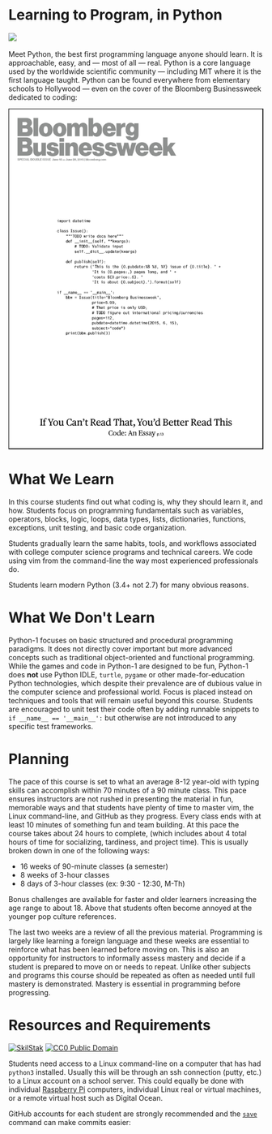 # Learning to Program, in Python

![](https://www.python.org/static/community_logos/python-logo-generic.svg)

Meet Python, the best first programming language anyone should learn.
It is approachable, easy, and &mdash; most of all &mdash; real. Python is
a core language used by the worldwide scientific community &mdash; including
MIT where it is the first language taught. Python can be found everywhere
from elementary schools to Hollywood &mdash; even on the cover of the
Bloomberg Businessweek dedicated to coding:


![](img/bloomberg.jpg)

# What We Learn

In this course students find out what coding is, why they should learn it,
and how. Students focus on programming fundamentals such as variables,
operators, blocks, logic, loops, data types, lists, dictionaries,
functions, exceptions, unit testing, and basic code organization.

Students gradually learn the same habits, tools, and workflows associated
with college computer science programs and technical careers. We code
using vim from the command-line the way most experienced professionals do.

Students learn modern Python (3.4+ not 2.7) for many obvious reasons.

# What We Don't Learn

Python-1 focuses on basic structured and procedural programming
paradigms. It does not directly cover important but more advanced concepts
such as traditional object-oriented and functional programming.  While the
games and code in Python-1 are designed to be fun, Python-1 does **not**
use Python IDLE, `turtle`, `pygame` or other made-for-education Python
technologies, which despite their prevalence are of dubious value in
the computer science and professional world. Focus is placed instead on
techniques and tools that will remain useful beyond this course. Students
are encouraged to unit test their code often by adding runnable snippets
to `if __name__ == '__main__':` but otherwise are not introduced to any
specific test frameworks.

# Planning

The pace of this course is set to what an average 8-12 year-old with
typing skills can accomplish within 70 minutes of a 90 minute class. This
pace ensures instructors are not rushed in presenting the material in
fun, memorable ways and that students have plenty of time to master vim,
the Linux command-line, and GitHub as they progress. Every class ends
with at least 10 minutes of something fun and team building. At this
pace the course takes about 24 hours to complete, (which includes about
4 total hours of time for socializing, tardiness, and project time). This
is usually broken down in one of the following ways:

* 16 weeks of 90-minute classes (a semester)
* 8 weeks of 3-hour classes
* 8 days of 3-hour classes (ex: 9:30 - 12:30, M-Th) 

Bonus challenges are available for faster and older learners increasing
the age range to about 18. Above that students often become annoyed at
the younger pop culture references.

The last two weeks are a review of all the previous material. Programming
is largely like learning a foreign language and these weeks are essential
to reinforce what has been learned before moving on. This is also an
opportunity for instructors to informally assess mastery and decide
if a student is prepared to move on or needs to repeat. Unlike other
subjects and programs this course should be repeated as often as needed
until full mastery is demonstrated. Mastery is essential in programming
before progressing.

# Resources and Requirements

[![][logo]][scb] [![][cc0]][cc0link]

Students need access to a Linux command-line on a computer that has had
`python3` installed. Usually this will be through an ssh connection
(putty, etc.) to a Linux account on a school server. This could equally
be done with individual [Raspberry Pi][] computers, individual Linux
real or virtual machines, or a remote virtual host such as Digital Ocean.

GitHub accounts for each student are strongly recommended and the
[`save`][save]
command can make commits easier:

[save]: https://github.com/skilstak/python-1/blob/master/bin/save
[logo]: http://skilstak.com/images/skilstak-logo-bw-31.svg "SkilStak"
[scb]: README-SKB.md
[cc0]: http://mirrors.creativecommons.org/presskit/buttons/88x31/svg/cc-zero.svg "CC0 Public Domain"
[cc0link]: https://creativecommons.org/publicdomain/zero/1.0/
[Raspberry Pi]: https://www.raspberrypi.org/
